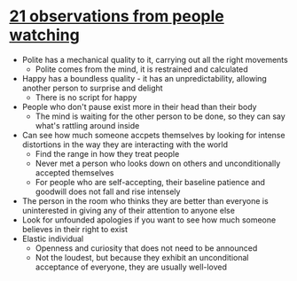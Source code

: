 # [21 observations from people watching](https://skincontact.substack.com/p/21-observations-from-people-watching)
* Polite has a mechanical quality to it, carrying out all the right movements
  * Polite comes from the mind, it is restrained and calculated
* Happy has a boundless quality - it has an unpredictability, allowing another person to surprise and delight
  * There is no script for happy
* People who don't pause exist more in their head than their body
  * The mind is waiting for the other person to be done, so they can say what's rattling around inside
* Can see how much someone accpets themselves by looking for intense distortions in the way they are interacting with the world
  * Find the range in how they treat people
  * Never met a person who looks down on others and unconditionally accepted themselves
  * For people who are self-accepting, their baseline patience and goodwill does not fall and rise intensely
* The person in the room who thinks they are better than everyone is uninterested in giving any of their attention to anyone else
* Look for unfounded apologies if you want to see how much someone believes in their right to exist
* Elastic individual
  * Openness and curiosity that does not need to be announced
  * Not the loudest, but because they exhibit an unconditional acceptance of everyone, they are usually well-loved
